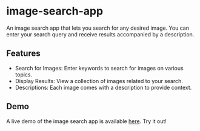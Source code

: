 # image-search-app

An image search app that lets you search for any desired image. You can enter your search query and receive results accompanied by a description.

## Features
- Search for Images: Enter keywords to search for images on various topics.
- Display Results: View a collection of images related to your search.
- Descriptions: Each image comes with a description to provide context.


## Demo 
A live demo of the image search app is available [here](https://image-search-app-ecru.vercel.app/). Try it out!

